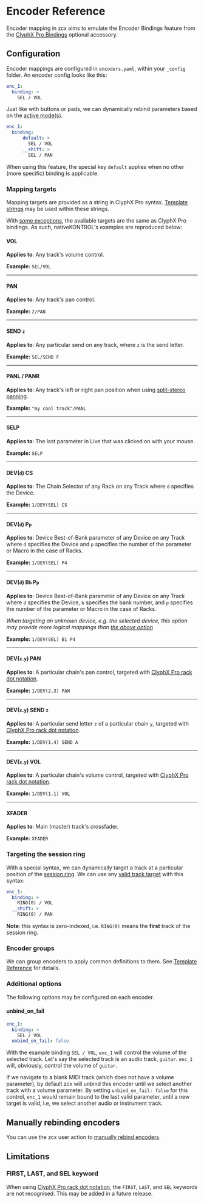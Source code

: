 # Encoder Reference

Encoder mapping in zcx aims to emulate the Encoder Bindings feature from the [ClyphX Pro Bindings](https://www.cxpman.com/manual/optional-accessories/#clyphx-pro-bindings) optional accessory.

## Configuration

Encoder mappings are configured in `encoders.yaml`, within your `_config` folder.
An encoder config looks like this:

```yaml title="encoders.yaml"
enc_1:
  binding: >
    SEL / VOL
```

Just like with buttons or pads, we can dynamically rebind parameters based on the [active mode(s)](/tutorials/getting-started/zcx-concepts/#modes).

```yaml title="encoders.yaml" hl_lines="2 4"
enc_1:
  binding:
      default: >
        SEL / VOL
      __shift: >
        SEL / PAN
```

When using this feature, the special key `default` applies when no other (more specific) binding is applicable.

### Mapping targets

Mapping targets are provided as a string in ClyphX Pro syntax. 
[Template strings](/reference/template-reference#template-strings) may be used within these strings.

With [some exceptions](#limitations), the available targets are the same as ClyphX Pro bindings.
As such, nativeKONTROL's examples are reproduced below:

#### VOL

**Applies to**: Any track's volume control.

**Example:** `SEL/VOL`

---

#### PAN

**Applies to**: Any track's pan control.

**Example:** `2/PAN`

---

#### SEND `z`

**Applies to**: Any particular send on any track, where `z` is the send letter.

**Example:** `SEL/SEND F`

---

#### PANL / PANR

**Applies to**: Any track's left or right pan position when using [split-stereo panning](https://help.ableton.com/hc/en-us/articles/360000103324-Split-Stereo-Pan-Mode).

**Example:** `"my cool track"/PANL`

---

#### SELP

**Applies to**: The last parameter in Live that was clicked on with your mouse.

**Example:** `SELP`

---

#### DEV(`d`) CS

**Applies to**: The Chain Selector of any Rack on any Track where `d` specifies the Device.

**Example:** `1/DEV(SEL) CS`

---

#### DEV(`d`) P`p`

**Applies to**: Device Best-of-Bank parameter of any Device on any Track where `d` specifies the Device and `p` specifies the number of the parameter or Macro in the case of Racks.

**Example:** `1/DEV(SEL) P4`

---

#### DEV(`d`) B`b` P`p`

**Applies to**: Device Best-of-Bank parameter of any Device on any Track where `d` specifies the Device, `b` specifies the bank number, and `p` specifies the number of the parameter or Macro in the case of Racks.

_When targeting an unknown device, e.g. the selected device, this option may provide more logical mappings than [the above option](#devd-pp)_

**Example:** `1/DEV(SEL) B1 P4`

---

#### DEV(`x`.`y`) PAN

**Applies to**: A particular chain's pan control, targeted with [ClyphX Pro rack dot notation](https://www.cxpman.com/manual/general-action-information/#single-devices). 

**Example:** `1/DEV(2.3) PAN`

---

#### DEV(`x`.`y`) SEND `z`

**Applies to**: A particular send letter `z` of a particular chain `y`, targeted with [ClyphX Pro rack dot notation](https://www.cxpman.com/manual/general-action-information/#single-devices). 

**Example:** `1/DEV(1.4) SEND A`

---

#### DEV(`x`.`y`) VOL

**Applies to**: A particular chain's volume control, targeted with [ClyphX Pro rack dot notation](https://www.cxpman.com/manual/general-action-information/#single-devices). 

**Example:** `1/DEV(1.1) VOL`

---

#### XFADER

**Applies to**: Main (master) track's crossfader.

**Example:** `XFADER`

### Targeting the session ring

With a special syntax, we can dynamically target a track at a particular position of the [session ring](/lessons/session-ring/).
We can use any [valid track target](#mapping-targets) with this syntax:

```yaml
enc_1:
  binding: >
    RING(0) / VOL
  __shift: >
    RING(0) / PAN
```

**Note**: this syntax is zero-indexed, i.e. `RING(0)` means the **first** track of the session ring.

### Encoder groups

We can group encoders to apply common definitions to them. See [Template Reference](/reference/template-reference#encoder-groups) for details.

### Additional options

The following options may be configured on each encoder.

#### unbind_on_fail
```yaml
enc_1:
  binding: >
    SEL / VOL
  unbind_on_fail: false
```

With the example binding `SEL / VOL`, `enc_1` will control the volume of the selected track.
Let's say the selected track is an audio track, `guitar`.
`enc_1` will, obviously, control the volume of `guitar`.

If we navigate to a blank MIDI track (which does not have a volume parameter), by default zcx will unbind this encoder until we select another track with a volume parameter.
By setting `unbind_on_fail: false` for this control, `enc_1` would remain bound to the last valid parameter, until a new target is valid, i.e, we select another audio or instrument track.

## Manually rebinding encoders

You can use the zcx user action to [manually rebind encoders](/lessons/zcx-user-action/#bind).

## Limitations

### FIRST, LAST, and SEL keyword

When using [ClyphX Pro rack dot notation](https://www.cxpman.com/manual/general-action-information/#single-devices), the `FIRST`, `LAST`, and `SEL` keywords are not recognised.
This may be added in a future release.
